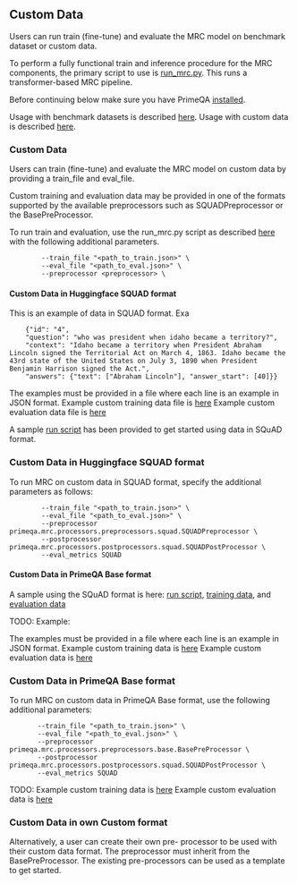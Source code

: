 ## Custom Data

Users can run train (fine-tune) and evaluate the MRC model on benchmark dataset or custom data. 

To perform a fully functional train and inference procedure for the MRC components, the primary script to use is [run_mrc.py](../../primeqa/mrc/run_mrc.py).  This runs a transformer-based MRC pipeline.

Before continuing below make sure you have PrimeQA [installed](../../README.md#Installation).

Usage with benchmark datasets is described [here](../../primeqa/mrc/README.md#example-usage).
Usage with custom data is described [here](./custom_data/).

### Custom Data
Users can train (fine-tune) and evaluate the MRC model on custom data by providing a train_file and eval_file. 

Custom training and evaluation data may be provided in one of the formats supported by the available preprocessors such as SQUADPreprocessor or the BasePreProcessor. 

To run train and evaluation, use the run_mrc.py script as described [here](../../primeqa/mrc/README.md#example-usage) with the following additional parameters. 

```shell
        --train_file "<path_to_train.json>" \
        --eval_file "<path_to_eval.json>" \
        --preprocessor <preprocessor> \
```

#### Custom Data in Huggingface SQUAD format

This is an example of data in SQUAD format. Exa

```shell
    {"id": "4", 
    "question": "who was president when idaho became a territory?", 
    "context": "Idaho became a territory when President Abraham Lincoln signed the Territorial Act on March 4, 1863. Idaho became the 43rd state of the United States on July 3, 1890 when President Benjamin Harrison signed the Act.", 
    "answers": {"text": ["Abraham Lincoln"], "answer_start": [40]}}
```

The examples must be provided in a file where each line is an example in JSON format.
Example custom training data file is [here](./custom_data/examples_train_squad.json)
Example custom evaluation data file is [here](./custom_data/examples_eval_squad.json)

A sample [run script](run_mrc.sh) has been provided to get started using data in SQuAD format. 

### Custom Data in Huggingface SQUAD format
To run MRC on custom data in SQUAD format, specify the additional parameters as follows:

```shell
        --train_file "<path_to_train.json>" \
        --eval_file "<path_to_eval.json>" \
        --preprocessor primeqa.mrc.processors.preprocessors.squad.SQUADPreprocessor \
        --postprocessor primeqa.mrc.processors.postprocessors.squad.SQUADPostProcessor \
        --eval_metrics SQUAD 
```

#### Custom Data in PrimeQA Base format
A sample using the SQuAD format is here: [run script](run_mrc.sh), [training data](./custom_data/examples_train_squad.json), and [evaluation data](./custom_data/examples_eval_squad.json)

TODO:
Example: 



The examples must be provided in a file where each line is an example in JSON format.
Example custom training data is [here](./custom_data/examples_train_base.json)
Example custom evaluation data is [here](./custom_data/examples_eval_base.json)

### Custom Data in PrimeQA Base format
To run MRC on custom data in PrimeQA Base format, use the following additional parameters:

```shell
       --train_file "<path_to_train.json>" \
       --eval_file "<path_to_eval.json>" \
       --preprocessor primeqa.mrc.processors.preprocessors.base.BasePreProcessor \
       --postprocessor primeqa.mrc.processors.postprocessors.squad.SQUADPostProcessor \
       --eval_metrics SQUAD 
```

TODO:
Example custom training data is [here](./custom_data/examples_train_base.json)
Example custom evaluation data is [here](./custom_data/examples_eval_base.json)

### Custom Data in own Custom format

Alternatively, a user can create their own pre- processor to be used with their custom data format. The preprocessor must inherit from the BasePreProcessor. The existing pre-processors can be used as a template to get started.
